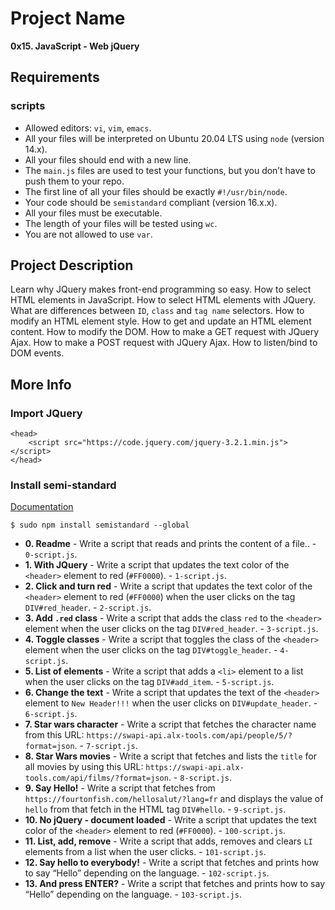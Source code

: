 # Project Name
**0x15. JavaScript - Web jQuery**

##  Requirements

### scripts
*   Allowed editors: `vi`, `vim`, `emacs`.
*   All your files will be interpreted on Ubuntu 20.04 LTS using `node` (version 14.x).
*   All your files should end with a new line.
*   The `main.js` files are used to test your functions, but you don’t have to push them to your repo.
*   The first line of all your files should be exactly `#!/usr/bin/node`.
*   Your code should be `semistandard` compliant (version 16.x.x).
*   All your files must be executable.
*   The length of your files will be tested using `wc`.
*   You are not allowed to use `var`.

## Project Description
Learn why JQuery makes front-end programming so easy.
How to select HTML elements in JavaScript.
How to select HTML elements with JQuery.
What are differences between `ID`, `class` and `tag name` selectors.
How to modify an HTML element style.
How to get and update an HTML element content.
How to modify the DOM.
How to make a GET request with JQuery Ajax.
How to make a POST request with JQuery Ajax.
How to listen/bind to DOM events.

## More Info
### Import JQuery
```
<head>
    <script src="https://code.jquery.com/jquery-3.2.1.min.js"></script>
</head>
```

### Install semi-standard
[Documentation](https://github.com/standard/semistandard)
```
$ sudo npm install semistandard --global
```


* **0. Readme** - Write a script that reads and prints the content of a file.. - `0-script.js`.
* **1. With JQuery** - Write a script that updates the text color of the `<header>` element to red (`#FF0000`). - `1-script.js`.
* **2. Click and turn red** - Write a script that updates the text color of the `<header>` element to red (`#FF0000`) when the user clicks on the tag `DIV#red_header`. - `2-script.js`.
* **3. Add `.red` class** - Write a script that adds the class `red` to the `<header>` element when the user clicks on the tag `DIV#red_header`. - `3-script.js`.
* **4. Toggle classes** - Write a script that toggles the class of the `<header>` element when the user clicks on the tag `DIV#toggle_header`. - `4-script.js`.
* **5. List of elements** - Write a script that adds a `<li>` element to a list when the user clicks on the tag `DIV#add_item`. - `5-script.js`.
* **6. Change the text** - Write a script that updates the text of the `<header>` element to `New Header!!!` when the user clicks on `DIV#update_header`. - `6-script.js`.
* **7. Star wars character** - Write a script that fetches the character name from this URL: `https://swapi-api.alx-tools.com/api/people/5/?format=json`. - `7-script.js`.
* **8. Star Wars movies** - Write a script that fetches and lists the `title` for all movies by using this URL: `https://swapi-api.alx-tools.com/api/films/?format=json`. - `8-script.js`.
* **9. Say Hello!** - Write a script that fetches from `https://fourtonfish.com/hellosalut/?lang=fr` and displays the value of `hello` from that fetch in the HTML tag `DIV#hello`. - `9-script.js`.
* **10. No jQuery - document loaded** - Write a script that updates the text color of the `<header>` element to red (`#FF0000`). - `100-script.js`.
* **11. List, add, remove** - Write a script that adds, removes and clears `LI` elements from a list when the user clicks. - `101-script.js`.
* **12. Say hello to everybody!** - Write a script that fetches and prints how to say “Hello” depending on the language. - `102-script.js`.
* **13. And press ENTER?** - Write a script that fetches and prints how to say “Hello” depending on the language. - `103-script.js`.

